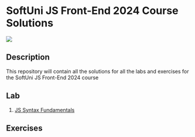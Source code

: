 # SoftUni JS Front-End 2024 Course Solutions

![](https://geps.dev/progress/5)



## Description

This repository will contain all the solutions for all the labs and exercises for the SoftUni JS Front-End 2024 course
## Lab

1. [JS Syntax Fundamentals](https://github.com/HEMAndonov98/SoftUni-JS-Front-End-June-2024)
## Exercises